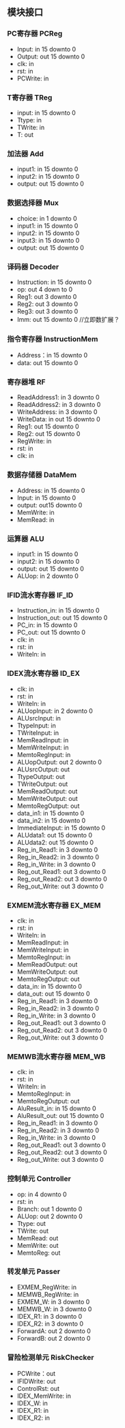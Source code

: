 ## 模块接口
### PC寄存器 PCReg
 - Input: in 15 downto 0
 - Output: out 15 downto 0
 - clk: in
 - rst: in
 - PCWrite: in

### T寄存器 TReg
 - input: in 15 downto 0
 - Ttype: in 
 - TWrite: in
 - T: out

### 加法器 Add
 - input1: in 15 downto 0
 - input2: in 15 downto 0
 - output: out 15 downto 0

### 数据选择器 Mux
 - choice: in 1 downto 0
 - input1: in 15 downto 0
 - input2: in 15 downto 0
 - input3: in 15 downto 0
 - output: out 15 downto 0

### 译码器 Decoder
 - Instruction: in 15 downto 0
 - op: out 4 down to 0
 - Reg1: out 3 downto 0
 - Reg2: out 3 downto 0
 - Reg3: out 3 downto 0
 - Imm: out 15 downto 0 //立即数扩展？

### 指令寄存器 InstructionMem
 - Address：in 15 downto 0
 - data: out 15 downto 0

### 寄存器堆 RF
 - ReadAddress1: in 3 downto 0
 - ReadAddress2: in 3 downto 0
 - WriteAddress: in 3 downto 0
 - WriteData: in out 15 downto 0
 - Reg1: out 15 downto 0
 - Reg2: out 15 downto 0
 - RegWrite: in
 - rst: in
 - clk: in

### 数据存储器 DataMem
 - Address: in 15 downto 0
 - Input: in 15 downto 0
 - output: out15 downto 0
 - MemWrite: in
 - MemRead: in

### 运算器 ALU
 - input1: in 15 downto 0
 - input2: in 15 downto 0
 - output: out 15 downto 0
 - ALUop: in 2 downto 0

### IFID流水寄存器 IF_ID
 - Instruction_in: in 15 downto 0
 - Instruction_out: out 15 downto 0
 - PC_in: in 15 downto 0
 - PC_out: out 15 downto 0
 - clk: in
 - rst: in
 - WriteIn: in

### IDEX流水寄存器  ID_EX
 - clk: in
 - rst: in
 - WriteIn: in
 - ALUopInput: in 2 downto 0
 - ALUsrcInput: in
 - TtypeInput: in
 - TWriteInput: in
 - MemReadInput: in
 - MemWriteInput: in
 - MemtoRegInput: in
 - ALUopOutput: out 2 downto 0
 - ALUsrcOutput: out
 - TtypeOutput: out
 - TWriteOutput: out
 - MemReadOutput: out
 - MemWriteOutput: out
 - MemtoRegOutput: out
 - data_in1: in 15 downto 0
 - data_in2: in 15 downto 0
 - ImmediateInput: in 15 downto 0
 - ALUdata1: out 15 downto 0
 - ALUdata2: out 15 downto 0
 - Reg_in_Read1: in 3 downto 0
 - Reg_in_Read2: in 3 downto 0
 - Reg_in_Write: in 3 downto 0
 - Reg_out_Read1: out 3 downto 0
 - Reg_out_Read2: out 3 downto 0
 - Reg_out_Write: out 3 downto 0

### EXMEM流水寄存器  EX_MEM
 - clk: in
 - rst: in
 - WriteIn: in
 - MemReadInput: in
 - MemWriteInput: in
 - MemtoRegInput: in
 - MemReadOutput: out
 - MemWriteOutput: out
 - MemtoRegOutput: out
 - data_in: in 15 downto 0
 - data_out: out 15 downto 0
 - Reg_in_Read1: in 3 downto 0
 - Reg_in_Read2: in 3 downto 0
 - Reg_in_Write: in 3 downto 0
 - Reg_out_Read1: out 3 downto 0
 - Reg_out_Read2: out 3 downto 0
 - Reg_out_Write: out 3 downto 0

### MEMWB流水寄存器  MEM_WB
 - clk: in
 - rst: in
 - WriteIn: in
 - MemtoRegInput: in
 - MemtoRegOutput: out
 - AluResult_in: in 15 downto 0
 - AluResult_out: out 15 downto 0
 - Reg_in_Read1: in 3 downto 0
 - Reg_in_Read2: in 3 downto 0
 - Reg_in_Write: in 3 downto 0
 - Reg_out_Read1: out 3 downto 0
 - Reg_out_Read2: out 3 downto 0
 - Reg_out_Write: out 3 downto 0

### 控制单元 Controller
 - op: in 4 downto 0
 - rst: in
 - Branch: out 1 downto 0
 - ALUop: out 2 downto 0
 - Ttype: out
 - TWrite: out
 - MemRead: out
 - MemWrite: out
 - MemtoReg: out

### 转发单元 Passer
 - EXMEM_RegWrite: in
 - MEMWB_RegWrite: in
 - EXMEM_W: in 3 downto 0
 - MEMWB_W: in 3 downto 0
 - IDEX_R1: in 3 downto 0
 - IDEX_R2: in 3 downto 0
 - ForwardA: out 2 downto 0
 - ForwardB: out 2 downto 0

### 冒险检测单元 RiskChecker
 - PCWrite：out
 - IFIDWrite: out
 - ControlRst: out
 - IDEX_MemWrite: in
 - IDEX_W: in
 - IDEX_R1: in
 - IDEX_R2: in